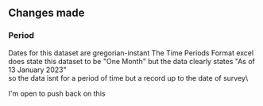## Changes made

### Period

Dates for this dataset are gregorian-instant
The Time Periods Format excel does state this dataset to be "One Month" but the data clearly states "As of 13 January 2023"\
so the data isnt for a period of time but a record up to the date of survey\

I'm open to push back on this 


